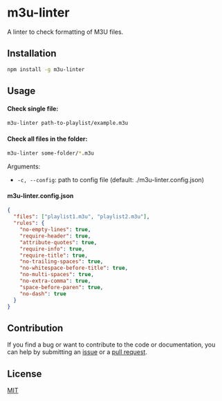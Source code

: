 # m3u-linter

A linter to check formatting of M3U files.

## Installation

```sh
npm install -g m3u-linter
```

## Usage

#### Check single file:

```sh
m3u-linter path-to-playlist/example.m3u
```

#### Check all files in the folder:

```sh
m3u-linter some-folder/*.m3u
```

Arguments:

- `-c, --config`: path to config file (default: ./m3u-linter.config.json)

#### m3u-linter.config.json

```json
{
  "files": ["playlist1.m3u", "playlist2.m3u"],
  "rules": {
    "no-empty-lines": true,
    "require-header": true,
    "attribute-quotes": true,
    "require-info": true,
    "require-title": true,
    "no-trailing-spaces": true,
    "no-whitespace-before-title": true,
    "no-multi-spaces": true,
    "no-extra-comma": true,
    "space-before-paren": true,
    "no-dash": true
  }
}
```

## Contribution

If you find a bug or want to contribute to the code or documentation, you can help by submitting an [issue](https://github.com/freearhey/m3u-linter/issues) or a [pull request](https://github.com/freearhey/m3u-linter/pulls).

## License

[MIT](http://opensource.org/licenses/MIT)
